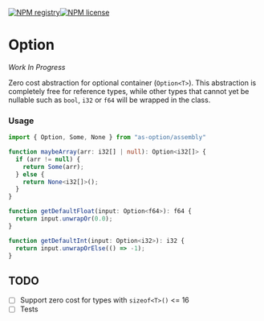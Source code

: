 [![NPM registry](https://img.shields.io/npm/v/as-option.svg?style=for-the-badge)](https://www.npmjs.com/package/as-option)[![NPM license](https://img.shields.io/badge/license-MIT-green.svg?style=for-the-badge)](LICENSE.md)

Option
===

_Work In Progress_

Zero cost abstraction for optional container (`Option<T>`). This abstraction is completely free for reference types, while other types that cannot yet be nullable such as `bool`, `i32` or `f64` will be wrapped in the class.

### Usage

```ts
import { Option, Some, None } from "as-option/assembly"

function maybeArray(arr: i32[] | null): Option<i32[]> {
  if (arr != null) {
    return Some(arr);
  } else {
    return None<i32[]>();
  }
}

function getDefaultFloat(input: Option<f64>): f64 {
  return input.unwrapOr(0.0);
}

function getDefaultInt(input: Option<i32>): i32 {
  return input.unwrapOrElse(() => -1);
}
```

## TODO

- [ ] Support zero cost for types with `sizeof<T>()` <= 16
- [ ] Tests
